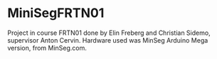 # MiniSegFRTN01
Project in course FRTN01 done by Elin Freberg and Christian Sidemo, supervisor Anton Cervin.
Hardware used was MinSeg Arduino Mega version, from MinSeg.com.
